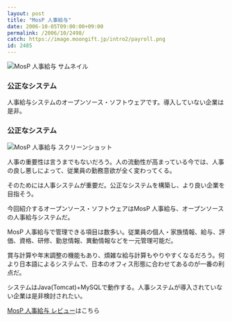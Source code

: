 ```yaml
---
layout: post
title: "MosP 人事給与"
date: 2006-10-05T09:00:00+09:00
permalink: /2006/10/2498/
catch: https://image.moongift.jp/intro2/payroll.png
id: 2485
---
```

 ![MosP 人事給与 サムネイル](https://image.moongift.jp/intro2/payroll.t.png "MosP 人事給与 サムネイル")
  

### 公正なシステム
  
人事給与システムのオープンソース・ソフトウェアです。導入していない企業は是非。  
<!--more-->  

### 公正なシステム
  

![MosP 人事給与 スクリーンショット](https://image.moongift.jp/intro2/payroll.png "MosP 人事給与 スクリーンショット")

  

人事の重要性は言うまでもないだろう。人の流動性が高まっている今では、人事の良し悪しによって、従業員の勤務意欲が全く変わってくる。

  

そのためには人事システムが重要だ。公正なシステムを構築し、より良い企業を目指そう。

  

今回紹介するオープンソース・ソフトウェアはMosP 人事給与、オープンソースの人事給与システムだ。

  

MosP 人事給与で管理できる項目は数多い。従業員の個人・家族情報、給与、評価、資格、研修、勤怠情報、異動情報などを一元管理可能だ。

  

賞与計算や年末調整の機能もあり、煩雑な給与計算もやりやすくなるだろう。何より日本語によるシステムで、日本のオフィス形態に合わせてあるのが一番の利点だ。

  

システムはJava(Tomcat)+MySQLで動作する。人事システムが導入されていない企業は是非検討されたい。

  

[MosP 人事給与 レビュー](http://oss.moongift.jp/review/i-2499.html)はこちら

